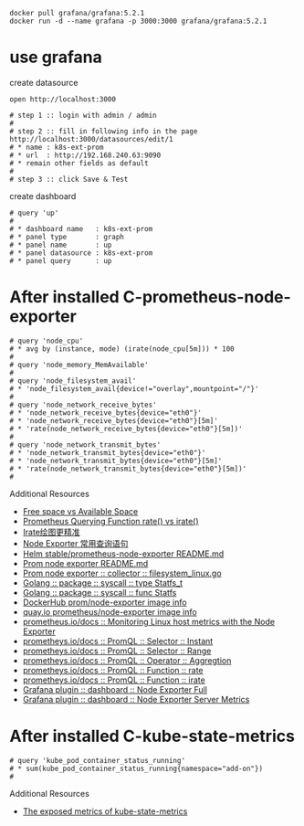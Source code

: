 ```
docker pull grafana/grafana:5.2.1
docker run -d --name grafana -p 3000:3000 grafana/grafana:5.2.1
```

# use grafana

create datasource

```
open http://localhost:3000

# step 1 :: login with admin / admin
#
# step 2 :: fill in following info in the page http://localhost:3000/datasources/edit/1
# * name : k8s-ext-prom
# * url  : http://192.168.240.63:9090
# * remain other fields as default
#
# step 3 :: click Save & Test
```

create dashboard

```
# query 'up'
#
# * dashboard name   : k8s-ext-prom
# * panel type       : graph
# * panel name       : up
# * panel datasource : k8s-ext-prom
# * panel query      : up
```

# After installed C-prometheus-node-exporter

```
# query 'node_cpu'
# * avg by (instance, mode) (irate(node_cpu[5m])) * 100
#
# query 'node_memory_MemAvailable'
#
# query 'node_filesystem_avail'
# * 'node_filesystem_avail{device!="overlay",mountpoint="/"}'
#
# query 'node_network_receive_bytes'
# * 'node_network_receive_bytes{device="eth0"}'
# * 'node_network_receive_bytes{device="eth0"}[5m]'
# * 'rate(node_network_receive_bytes{device="eth0"}[5m])'
#
# query 'node_network_transmit_bytes'
# * 'node_network_transmit_bytes{device="eth0"}'
# * 'node_network_transmit_bytes{device="eth0"}[5m]'
# * 'rate(node_network_transmit_bytes{device="eth0"}[5m])'
#
```

Additional Resources

* [Free space vs Available Space](https://github.com/prometheus/node_exporter/issues/269)
* [Prometheus Querying Function rate() vs irate()](https://hk.saowen.com/a/9b0e30de9327a6d553ab68061ceac681639d70956b42791a96cbd29f60c16d8b)
* [Irate绘图更精准](https://blog.csdn.net/sinkou/article/details/75303974)
* [Node Exporter 常用查询语句](https://songjiayang.gitbooks.io/prometheus/content/exporter/nodeexporter_query.html)
* [Helm stable/prometheus-node-exporter README.md](https://github.com/helm/charts/tree/master/stable/prometheus-node-exporter) 
* [Prom node exporter README.md](https://github.com/prometheus/node_exporter)
* [Prom node exporter :: collector :: filesystem_linux.go](https://github.com/prometheus/node_exporter/blob/master/collector/filesystem_linux.go)
* [Golang :: package :: syscall :: type Statfs_t](https://golang.org/pkg/syscall/#Statfs_t)
* [Golang :: package :: syscall :: func Statfs](https://golang.org/pkg/syscall/#Statfs)
* [DockerHub prom/node-exporter image info](https://hub.docker.com/r/prom/node-exporter/)
* [quay.io prometheus/node-exporter image info](https://quay.io/repository/prometheus/node-exporter?tab=info)
* [prometheus.io/docs :: Monitoring Linux host metrics with the Node Exporter](https://prometheus.io/docs/guides/node-exporter/)
* [prometheys.io/docs :: PromQL :: Selector :: Instant](https://prometheus.io/docs/prometheus/latest/querying/basics/#instant-vector-selectors)
* [prometheys.io/docs :: PromQL :: Selector :: Range](https://prometheus.io/docs/prometheus/latest/querying/basics/#range-vector-selectors)
* [prometheys.io/docs :: PromQL :: Operator :: Aggregtion](https://prometheus.io/docs/prometheus/latest/querying/operators/#aggregation-operators)
* [prometheys.io/docs :: PromQL :: Function :: rate](https://prometheus.io/docs/prometheus/latest/querying/functions/#rate)
* [prometheys.io/docs :: PromQL :: Function :: irate](https://prometheus.io/docs/prometheus/latest/querying/functions/#irate)
* [Grafana plugin :: dashboard :: Node Exporter Full](https://grafana.com/dashboards/1860)
* [Grafana plugin :: dashboard :: Node Exporter Server Metrics](https://grafana.com/dashboards/405)

# After installed C-kube-state-metrics

```
# query 'kube_pod_container_status_running'
# * sum(kube_pod_container_status_running{namespace="add-on"})
#
```

Additional Resources

* [The exposed metrics of kube-state-metrics](https://github.com/kubernetes/kube-state-metrics/tree/master/Documentation)
